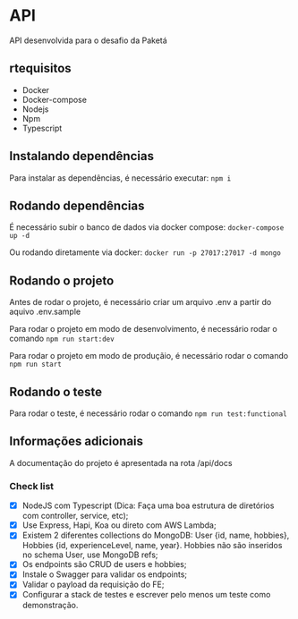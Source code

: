 # API

API desenvolvida para o desafio da Paketá

## rtequisitos

- Docker
- Docker-compose
- Nodejs
- Npm
- Typescript

## Instalando dependências

Para instalar as dependências, é necessário executar:
`npm i`

## Rodando dependências

É necessário subir o banco de dados via docker compose:
`docker-compose up -d`

Ou rodando diretamente via docker:
`docker run -p 27017:27017 -d mongo`

## Rodando o projeto

Antes de rodar o projeto, é necessário criar um arquivo .env a partir do aquivo .env.sample

Para rodar o projeto em modo de desenvolvimento, é necessário rodar o comando
`npm run start:dev`

Para rodar o projeto em modo de produçãio, é necessário rodar o comando
`npm run start`

## Rodando o teste

Para rodar o teste, é necessário rodar o comando
`npm run test:functional`

## Informações adicionais

A documentação do projeto é apresentada na rota /api/docs

### Check list

- [x] NodeJS com Typescript (Dica: Faça uma boa estrutura de diretórios com
      controller, service, etc);
- [x] Use Express, Hapi, Koa ou direto com AWS Lambda;
- [x] Existem 2 diferentes collections do MongoDB: User {id, name, hobbies}, Hobbies
      {id, experienceLevel, name, year}. Hobbies não são inseridos no schema User,
      use MongoDB refs;
- [x] Os endpoints são CRUD de users e hobbies;
- [x] Instale o Swagger para validar os endpoints;
- [x] Validar o payload da requisição do FE;
- [x] Configurar a stack de testes e escrever pelo menos um teste como
      demonstração.
